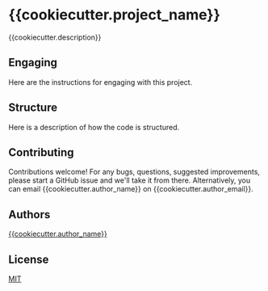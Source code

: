 # {{cookiecutter.project_name}}

{{cookiecutter.description}}

## Engaging

Here are the instructions for engaging with this project.

## Structure

Here is a description of how the code is structured.

## Contributing
Contributions welcome! For any bugs, questions, suggested improvements, please start a GitHub issue and we'll take it from there. Alternatively, you can email {{cookiecutter.author_name}} on {{cookiecutter.author_email}}.

## Authors
[{{cookiecutter.author_name}}]({{cookiecutter.author_url}})

## License
[MIT](https://choosealicense.com/licenses/mit/)